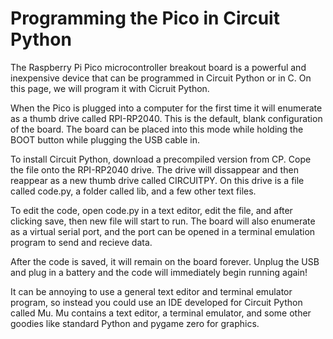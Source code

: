 # Programming the Pico in Circuit Python

The Raspberry Pi Pico microcontroller breakout board is a powerful and inexpensive device that can be programmed in Circuit Python or in C. On this page, we will program it with Cicruit Python.

When the Pico is plugged into a computer for the first time it will enumerate as a thumb drive called RPI-RP2040. This is the default, blank configuration of the board. The board can be placed into this mode while holding the BOOT button while plugging the USB cable in. 

To install Circuit Python, download a precompiled version from CP. Cope the file onto the RPI-RP2040 drive. The drive will dissappear and then reappear as a new thumb drive called CIRCUITPY. On this drive is a file called code.py, a folder called lib, and a few other text files.

To edit the code, open code.py in a text editor, edit the file, and after clicking save, then new file will start to run. The board will also enumerate as a virtual serial port, and the port can be opened in a terminal emulation program to send and recieve data.

After the code is saved, it will remain on the board forever. Unplug the USB and plug in a battery and the code will immediately begin running again!

It can be annoying to use a general text editor and terminal emulator program, so instead you could use an IDE developed for Circuit Python called Mu. Mu contains a text editor, a terminal emulator, and some other goodies like standard Python and pygame zero for graphics.

